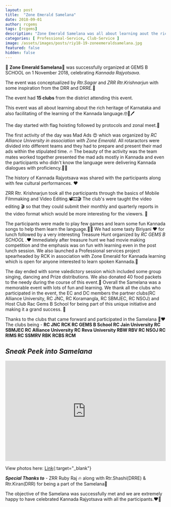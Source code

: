 ```yaml
---
layout: post
title:  "Zone Emerald Samelana"
date: 2018-09-01
author: rcgems
tags: [rcgems]
description: "Zone Emerald Samelana was all about learning aout the rich heritage of Karnataka and also facilitating of the learning of kannada language"
categories: [ Professional-Service, Club-Service ]
image: /assets/images/posts/riy18-19-zoneemeraldsamelana.jpg
featured: false
hidden: false
---
```


💚 **Zone Emerald Samelana**💚 was successfully organized at GEMS B SCHOOL on 1 November 2018, celebrating _Kannada Rajyotsava_.

The event was conceptualized by _Rtr.Sagar_ and _ZRR Rtr.Krishnarjun_ with some inspiration from the DRR and DRRE.🤩 

The event had **15 clubs** from the district attending this event.

This event was all about learning about the rich heritage of Karnataka and also facilitating of the learning of the Kannada language.🤓📖🖊 

The day started with flag hoisting followed by protocols and zonal meet.🤝 

The first activity of the day was Mad Ads 😍 which was organized by _RC Alliance University in association with Zone Emerald_. All rotaractors were divided into different teams and they had to prepare and present their mad ads within the stipulated time. 🔥 The beauty of the activity was the team mates worked together presented the mad ads mostly in Kannada and even the participants who didn't know the language were delivering Kannada dialogues with proficiency.🤩🤩 

The history of Kannada Rajyotsava was shared with the participants along with few cultural performances. ❤

ZRR Rtr. Krishnarjun took all the participants through the basics of Mobile Filmmaking and Video Editing.📽🎞🎬 The club's were taught the video editing 🎬 so that they could submit their monthly and quarterly reports in the video format which would be more interesting for the viewers. 🤩 

The participants were made to play few games and learn some fun Kannada songs to help them learn the language.🎼🎹 We had some tasty Biriyani ❤ for lunch followed by a very interesting Treasure Hunt organized by _RC GEMS B SCHOOL_ .❤ Immediately after treasure hunt we had movie making competition and the emphasis was on fun with learning even in the post lunch session. We also launched a Professional services project spearheaded by RCK in association with Zone Emerald for Kannada learning which is open for anyone interested to learn spoken Kannada.💚

 The day ended with some valedictory session which included some group singing, dancing and Prize distributions. We also donated 40 food packets to the needy during the course of this event.💚 Overall the Samelana was a memorable event with lots of fun and learning. We thank all the clubs who participated in the event, the EC and DC members the partner clubs(RC Alliance University, RC JNC, RC Koramangla, RC SBMJEC, RC NSOJ) and Host Club Rac Gems B School for being part of this unique initiative and making it a grand success. 🤩 
 
 Thanks to the clubs that came forward and participated in the Samelana 💚❤ The clubs being - **RC JNC RCK RC GEMS B School RC Jain University RC SBMJEC RC Alliance University RC Reva University RBW RBV RC NSOJ RC RIMS RC SSMRV RBK RCBS RCM** 

## _Sneak Peek into Samelana_
<p><iframe width="100%" height="315" src="https://www.youtube.com/embed/0eYlgwFUo9M" frameborder="0" allowfullscreen></iframe></p>

View photos here: [Link](https://drive.google.com/folderview?id=1npEchquG10N3oEcOvL5Ehv8bZaeGQ1xd){:target="_blank"} 

_**Special Thanks to**_ - ZRR Ruby Raj 🔥 along with Rtr.Shashi(DRRE) & Rtr.Kiran(DRR) for being a part of the Samelana💚 

The objective of the Samelana was successfully met and we are extremely happy to have celebrated Kannada Rajyotsava with all the participants.❤💚